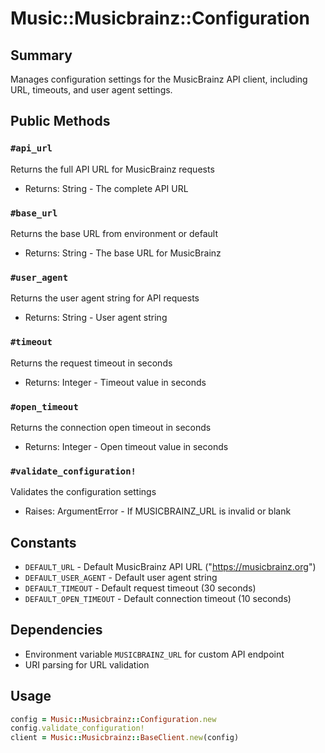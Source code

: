 # Music::Musicbrainz::Configuration

## Summary
Manages configuration settings for the MusicBrainz API client, including URL, timeouts, and user agent settings.

## Public Methods

### `#api_url`
Returns the full API URL for MusicBrainz requests
- Returns: String - The complete API URL

### `#base_url`
Returns the base URL from environment or default
- Returns: String - The base URL for MusicBrainz

### `#user_agent`
Returns the user agent string for API requests
- Returns: String - User agent string

### `#timeout`
Returns the request timeout in seconds
- Returns: Integer - Timeout value in seconds

### `#open_timeout`
Returns the connection open timeout in seconds
- Returns: Integer - Open timeout value in seconds

### `#validate_configuration!`
Validates the configuration settings
- Raises: ArgumentError - If MUSICBRAINZ_URL is invalid or blank

## Constants
- `DEFAULT_URL` - Default MusicBrainz API URL ("https://musicbrainz.org")
- `DEFAULT_USER_AGENT` - Default user agent string
- `DEFAULT_TIMEOUT` - Default request timeout (30 seconds)
- `DEFAULT_OPEN_TIMEOUT` - Default connection timeout (10 seconds)

## Dependencies
- Environment variable `MUSICBRAINZ_URL` for custom API endpoint
- URI parsing for URL validation

## Usage
```ruby
config = Music::Musicbrainz::Configuration.new
config.validate_configuration!
client = Music::Musicbrainz::BaseClient.new(config)
``` 